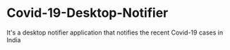# Covid-19-Desktop-Notifier
It's a desktop notifier application that notifies the recent Covid-19 cases in India
